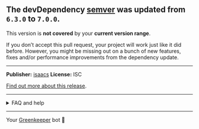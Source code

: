 ## The devDependency [semver](https://github.com/npm/node-semver) was updated from `6.3.0` to `7.0.0`.
This version is **not covered** by your **current version range**.

If you don’t accept this pull request, your project will work just like it did before. However, you might be missing out on a bunch of new features, fixes and/or performance improvements from the dependency update.

---

**Publisher:** [isaacs](https://www.npmjs.com/~isaacs)
**License:** ISC

[Find out more about this release](https://github.com/npm/node-semver).

---

<details>
  <summary>FAQ and help</summary>

  There is a collection of [frequently asked questions](https://greenkeeper.io/faq.html). If those don’t help, you can always [ask the humans behind Greenkeeper](https://github.com/greenkeeperio/greenkeeper/issues/new).
</details>

---


Your [Greenkeeper](https://greenkeeper.io) bot :palm_tree:

